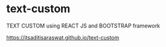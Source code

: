 # text-custom
TEXT CUSTOM using REACT JS and BOOTSTRAP framework

https://itsaditisaraswat.github.io/text-custom

